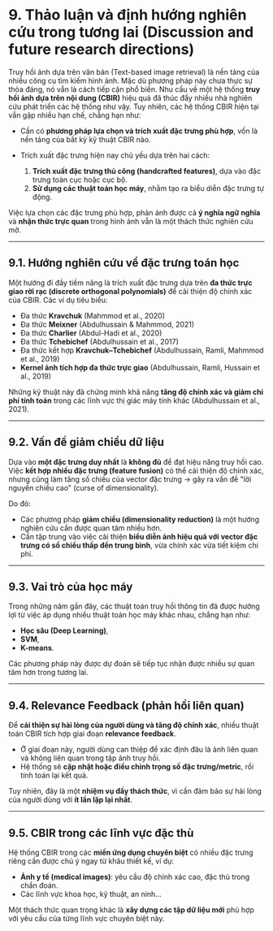 # 9. Thảo luận và định hướng nghiên cứu trong tương lai (Discussion and future research directions)

Truy hồi ảnh dựa trên văn bản (Text-based image retrieval) là nền tảng của nhiều công cụ tìm kiếm hình ảnh. Mặc dù phương pháp này chưa thực sự thỏa đáng, nó vẫn là cách tiếp cận phổ biến. Nhu cầu về một hệ thống **truy hồi ảnh dựa trên nội dung (CBIR)** hiệu quả đã thúc đẩy nhiều nhà nghiên cứu phát triển các hệ thống như vậy. Tuy nhiên, các hệ thống CBIR hiện tại vẫn gặp nhiều hạn chế, chẳng hạn như:

- Cần có **phương pháp lựa chọn và trích xuất đặc trưng phù hợp**, vốn là nền tảng của bất kỳ kỹ thuật CBIR nào.
- Trích xuất đặc trưng hiện nay chủ yếu dựa trên hai cách:

  1. **Trích xuất đặc trưng thủ công (handcrafted features)**, dựa vào đặc trưng toàn cục hoặc cục bộ.
  2. **Sử dụng các thuật toán học máy**, nhằm tạo ra biểu diễn đặc trưng tự động.

Việc lựa chọn các đặc trưng phù hợp, phản ánh được cả **ý nghĩa ngữ nghĩa** và **nhận thức trực quan** trong hình ảnh vẫn là một thách thức nghiên cứu mở.

---

## 9.1. Hướng nghiên cứu về đặc trưng toán học

Một hướng đi đầy tiềm năng là trích xuất đặc trưng dựa trên **đa thức trực giao rời rạc (discrete orthogonal polynomials)** để cải thiện độ chính xác của CBIR.
Các ví dụ tiêu biểu:

- Đa thức **Kravchuk** (Mahmmod et al., 2020)
- Đa thức **Meixner** (Abdulhussain & Mahmmod, 2021)
- Đa thức **Charlier** (Abdul-Hadi et al., 2020)
- Đa thức **Tchebichef** (Abdulhussain et al., 2017)
- Đa thức kết hợp **Kravchuk–Tchebichef** (Abdulhussain, Ramli, Mahmmod et al., 2019)
- **Kernel ảnh tích hợp đa thức trực giao** (Abdulhussain, Ramli, Hussain et al., 2019)

Những kỹ thuật này đã chứng minh khả năng **tăng độ chính xác và giảm chi phí tính toán** trong các lĩnh vực thị giác máy tính khác (Abdulhussain et al., 2021).

---

## 9.2. Vấn đề giảm chiều dữ liệu

Dựa vào **một đặc trưng duy nhất** là **không đủ** để đạt hiệu năng truy hồi cao. Việc **kết hợp nhiều đặc trưng (feature fusion)** có thể cải thiện độ chính xác, nhưng cũng làm tăng số chiều của vector đặc trưng → gây ra vấn đề "lời nguyền chiều cao" (curse of dimensionality).

Do đó:

- Các phương pháp **giảm chiều (dimensionality reduction)** là một hướng nghiên cứu cần được quan tâm nhiều hơn.
- Cần tập trung vào việc cải thiện **biểu diễn ảnh hiệu quả với vector đặc trưng có số chiều thấp đến trung bình**, vừa chính xác vừa tiết kiệm chi phí.

---

## 9.3. Vai trò của học máy

Trong những năm gần đây, các thuật toán truy hồi thông tin đã được hưởng lợi từ việc áp dụng nhiều thuật toán học máy khác nhau, chẳng hạn như:

- **Học sâu (Deep Learning)**,
- **SVM**,
- **K-means**.

Các phương pháp này được dự đoán sẽ tiếp tục nhận được nhiều sự quan tâm hơn trong tương lai.

---

## 9.4. Relevance Feedback (phản hồi liên quan)

Để **cải thiện sự hài lòng của người dùng và tăng độ chính xác**, nhiều thuật toán CBIR tích hợp giai đoạn **relevance feedback**.

- Ở giai đoạn này, người dùng can thiệp để xác định đâu là ảnh liên quan và không liên quan trong tập ảnh truy hồi.
- Hệ thống sẽ **cập nhật hoặc điều chỉnh trọng số đặc trưng/metric**, rồi tính toán lại kết quả.

Tuy nhiên, đây là một **nhiệm vụ đầy thách thức**, vì cần đảm bảo sự hài lòng của người dùng với **ít lần lặp lại nhất**.

---

## 9.5. CBIR trong các lĩnh vực đặc thù

Hệ thống CBIR trong các **miền ứng dụng chuyên biệt** có nhiều đặc trưng riêng cần được chú ý ngay từ khâu thiết kế, ví dụ:

- **Ảnh y tế (medical images)**: yêu cầu độ chính xác cao, đặc thù trong chẩn đoán.
- Các lĩnh vực khoa học, kỹ thuật, an ninh…

Một thách thức quan trọng khác là **xây dựng các tập dữ liệu mới** phù hợp với yêu cầu của từng lĩnh vực chuyên biệt này.
